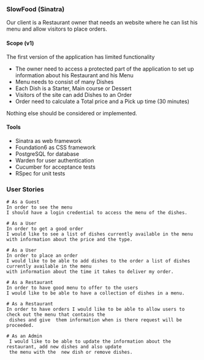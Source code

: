 ### SlowFood (Sinatra)

Our client is a Restaurant owner that needs an website where he can list his menu and allow visitors to place orders.

#### Scope (v1)

The first version of the application has limited functionality

* The owner need to access a protected part of the application to set up information about his Restaurant and his Menu
* Menu needs to consist of many Dishes
* Each Dish is a Starter, Main course or Dessert
* Visitors of the site can add Dishes to an Order
* Order need to calculate a Total price and a Pick up time (30 minutes)

Nothing else should be considered or implemented.

#### Tools
* Sinatra as web framework
* Foundation6 as CSS framework
* PostgreSQL for database
* Warden for user authentication
* Cucumber for acceptance tests
* RSpec for unit tests

### User Stories
```
# As a Guest
In order to see the menu
I should have a login credential to access the menu of the dishes.
```

```
# As a User
In order to get a good order
I would like to see a list of dishes currently available in the menu
with information about the price and the type.
```

```
# As a User
In order to place an order
I would like to be able to add dishes to the order a list of dishes currently available in the menu
with information about the time it takes to deliver my order.
```

```
# As a Restaurant
In order to have good menu to offer to the users
I would like to be able to have a collection of dishes in a menu.
```

```
# As a Restaurant
In order to have orders I would like to be able to allow users to check out the menu that contains the
 dishes and give  them information when is there request will be proceeded.

```

```
# As an Admin
 I would like to be able to update the information about the restaurant, add new dishes and also update
 the menu with the  new dish or remove dishes.
```
